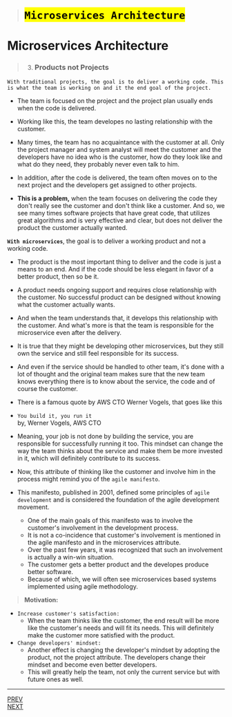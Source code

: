 > # <mark>`Microservices Architecture`</mark>

# Microservices Architecture

> 3.  ### Products not Projects

`With traditional projects, the goal is to deliver a working code. This is what the team is working on and it the end goal of the project.`

-   The team is focused on the project and the project plan usually ends when the code is delivered.

-   Working like this, the team developes no lasting relationship with the customer.

-   Many times, the team has no acquaintance with the customer at all. Only the project manager and system analyst will meet the customer and the developers have no idea who is the customer, how do they look like and what do they need, they probably never even talk to him.

-   In addition, after the code is delivered, the team often moves on to the next project and the developers get assigned to other projects.

-   **This is a problem,** when the team focuses on delivering the code they don't really see the customer and don't think like a customer. And so, we see many times software projects that have great code, that utilizes great algorithms and is very effective and clear, but does not deliver the product the customer actually wanted.

**`With microservices`**, the goal is to deliver a working product and not a working code.

-   The product is the most important thing to deliver and the code is just a means to an end. And if the code should be less elegant in favor of a better product, then so be it.

-   A product needs ongoing support and requires close relationship with the customer. No successful product can be designed without knowing what the customer actually wants.

-   And when the team understands that, it develops this relationship with the customer. And what's more is that the team is responsible for the microservice even after the delivery.

-   It is true that they might be developing other microservices, but they still own the service and still feel responsible for its success.

-   And even if the service should be handled to other team, it's done with a lot of thought and the original team makes sure that the new team knows everything there is to know about the service, the code and of course the customer.

-   There is a famous quote by AWS CTO Werner Vogels, that goes like this

-   `You build it, you run it`<br>
    by, Werner Vogels, AWS CTO

-   Meaning, your job is not done by building the service, you are responsible for successfully running it too.
    This mindset can change the way the team thinks about the service and make them be more invested in it, which will definitely contribute to its success.

-   Now, this attribute of thinking like the customer and involve him in the process might remind you of the `agile manifesto`.

-   This manifesto, published in 2001, defined some principles of `agile development` and is considered the foundation of the agile development movement.

    -   One of the main goals of this manifesto was to involve the customer's involvement in the development process.
    -   It is not a co-incidence that customer's involvement is mentioned in the agile manifesto and in the microservices attribute.
    -   Over the past few years, it was recognized that such an involvement is actually a win-win situation.
    -   The customer gets a better product and the developes produce better software.
    -   Because of which, we will often see microservices based systems implemented using agile methodology.

> **Motivation:**

-   `Increase customer's satisfaction:`
    -   When the team thinks like the customer, the end result will be more like the customer's needs and will fit its needs.
        This will definitely make the customer more satisfied with the product.
-   `Change developers' mindset:`
    -   Another effect is changing the developer's mindset by adopting the product, not the project attribute.
        The developers change their mindset and become even better developers.
    -   This will greatly help the team, not only the current service but with future ones as well.

---

[PREV](../03B/03B-business-capabilities.md) <span style="margin-left:85vw"></span> [NEXT](../03D/03D-smart-endpoints-and-dump-pipes.md)
